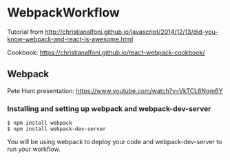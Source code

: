 # WebpackWorkflow
Tutorial from http://christianalfoni.github.io/javascript/2014/12/13/did-you-know-webpack-and-react-is-awesome.html

Cookbook: https://christianalfoni.github.io/react-webpack-cookbook/

## Webpack

Pete Hunt presentation: https://www.youtube.com/watch?v=VkTCL6Nqm6Y

### Installing and setting up webpack and webpack-dev-server

```
$ npm install webpack
$ npm install webpack-dev-server
```

You will be using webpack to deploy your code and webpack-dev-server to run your workflow.
